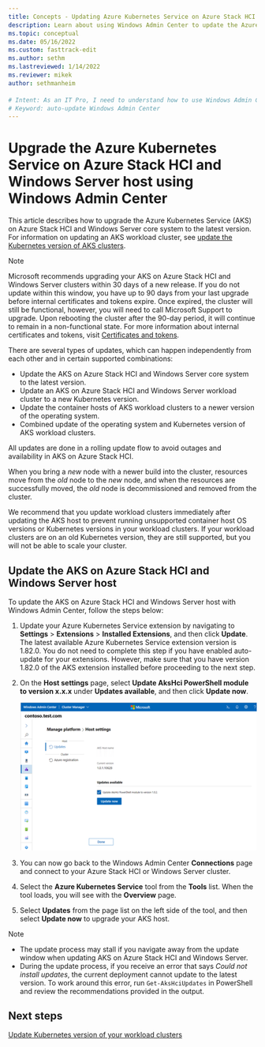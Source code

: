 ```yaml
---
title: Concepts - Updating Azure Kubernetes Service on Azure Stack HCI host using Windows Admin Center
description: Learn about using Windows Admin Center to update the Azure Kubernetes Service on Azure Stack HCI and Windows Server host.
ms.topic: conceptual
ms.date: 05/16/2022
ms.custom: fasttrack-edit
ms.author: sethm 
ms.lastreviewed: 1/14/2022
ms.reviewer: mikek
author: sethmanheim

# Intent: As an IT Pro, I need to understand how to use Windows Admin Center to update my AKS HCI host.
# Keyword: auto-update Windows Admin Center
---
```


# Upgrade the Azure Kubernetes Service on Azure Stack HCI and Windows Server host using Windows Admin Center

This article describes how to upgrade the Azure Kubernetes Service (AKS) on Azure Stack HCI and Windows Server core system to the latest version. For information on updating an AKS workload cluster, see [update the Kubernetes version of AKS clusters](./upgrade.md).

> [!Note]  
> Microsoft recommends upgrading your AKS on Azure Stack HCI and Windows Server clusters within 30 days of a new release. If you do not update within this window, you have up to 90 days from your last upgrade before internal certificates and tokens expire. Once expired, the cluster will still be functional, however, you will need to call Microsoft Support to upgrade. Upon rebooting the cluster after the 90-day period, it will continue to remain in a non-functional state. For more information about internal certificates and tokens, visit [Certificates and tokens](certificates-and-tokens.md).

There are several types of updates, which can happen independently from each other and in certain supported combinations:

- Update the AKS on Azure Stack HCI and Windows Server core system to the latest version.
- Update an AKS on Azure Stack HCI and Windows Server workload cluster to a new Kubernetes version.
- Update the container hosts of AKS workload clusters to a newer version of the operating system.
- Combined update of the operating system and Kubernetes version of AKS workload clusters.

All updates are done in a rolling update flow to avoid outages and availability in AKS on Azure Stack HCI. 

When you bring a _new_ node with a newer build into the cluster, resources move from the _old_ node to the _new_ node, and when the resources are successfully moved, the _old_ node is decommissioned and removed from the cluster.

We recommend that you update workload clusters immediately after updating the AKS host to prevent running unsupported container host OS versions or Kubernetes versions in your workload clusters. If your workload clusters are on an old Kubernetes version, they are still supported, but you will not be able to scale your cluster. 

## Update the AKS on Azure Stack HCI and Windows Server host

To update the AKS on Azure Stack HCI and Windows Server host with Windows Admin Center, follow the steps below: 

1. Update your Azure Kubernetes Service extension by navigating to **Settings** > **Extensions** > **Installed Extensions**, and then click **Update**. The latest available Azure Kubernetes Service extension version is 1.82.0. You do not need to complete this step if you have enabled auto-update for your extensions. However, make sure that you have version 1.82.0 of the AKS extension installed before proceeding to the next step.

2. On the **Host settings** page, select **Update AksHci PowerShell module to version x.x.x** under **Updates available**, and then click **Update now**.
   
   [ ![Displays the available AksHci PowerShell updates.](./media/wac-upgrade/available-module-version.png) ](./media/wac-upgrade/available-module-version.png#lightbox)
   
4. You can now go back to the Windows Admin Center **Connections** page and connect to your Azure Stack HCI or Windows Server cluster.
5. Select the **Azure Kubernetes Service** tool from the **Tools** list. When the tool loads, you will see with the **Overview** page.
6. Select **Updates** from the page list on the left side of the tool, and then select **Update now** to upgrade your AKS host.

> [!NOTE]
> - The update process may stall if you navigate away from the update window when updating AKS on Azure Stack HCI and Windows Server.
> - During the update process, if you receive an error that says _Could not install updates_, the current deployment cannot update to the latest version. To work around this error, run `Get-AksHciUpdates` in PowerShell and review the recommendations provided in the output.

## Next steps
[Update Kubernetes version of your workload clusters](./upgrade-kubernetes.md)
